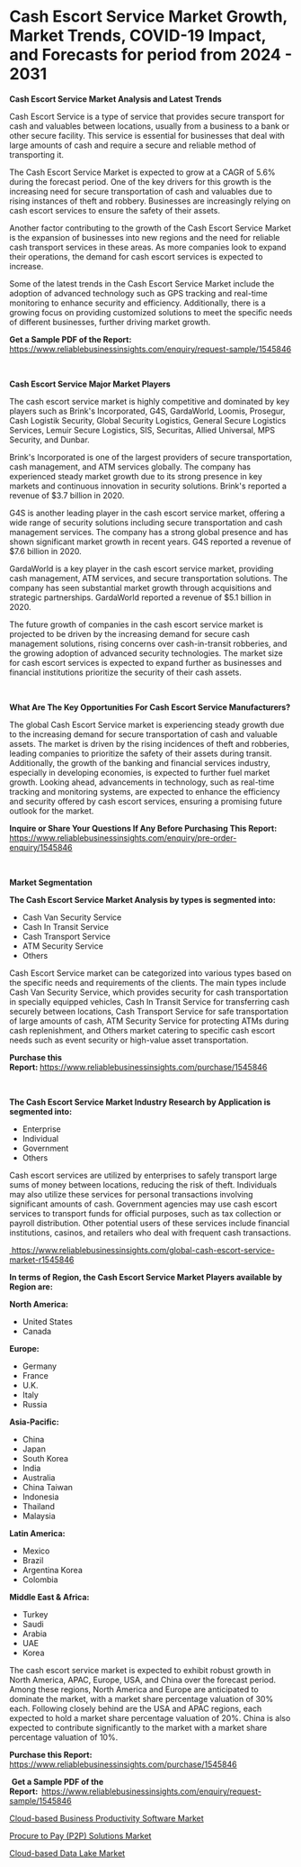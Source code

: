 <p><h1>Cash Escort Service Market Growth, Market Trends, COVID-19 Impact, and Forecasts for period from 2024 - 2031</h1></p><p><strong>Cash Escort Service Market Analysis and Latest Trends</strong></p>
<p><p>Cash Escort Service is a type of service that provides secure transport for cash and valuables between locations, usually from a business to a bank or other secure facility. This service is essential for businesses that deal with large amounts of cash and require a secure and reliable method of transporting it.</p><p>The Cash Escort Service Market is expected to grow at a CAGR of 5.6% during the forecast period. One of the key drivers for this growth is the increasing need for secure transportation of cash and valuables due to rising instances of theft and robbery. Businesses are increasingly relying on cash escort services to ensure the safety of their assets.</p><p>Another factor contributing to the growth of the Cash Escort Service Market is the expansion of businesses into new regions and the need for reliable cash transport services in these areas. As more companies look to expand their operations, the demand for cash escort services is expected to increase.</p><p>Some of the latest trends in the Cash Escort Service Market include the adoption of advanced technology such as GPS tracking and real-time monitoring to enhance security and efficiency. Additionally, there is a growing focus on providing customized solutions to meet the specific needs of different businesses, further driving market growth.</p></p>
<p><strong>Get a Sample PDF of the Report:&nbsp;</strong> <a href="https://www.reliablebusinessinsights.com/enquiry/request-sample/1545846">https://www.reliablebusinessinsights.com/enquiry/request-sample/1545846</a></p>
<p>&nbsp;</p>
<p><strong>Cash Escort Service Major Market Players</strong></p>
<p><p>The cash escort service market is highly competitive and dominated by key players such as Brink's Incorporated, G4S, GardaWorld, Loomis, Prosegur, Cash Logistik Security, Global Security Logistics, General Secure Logistics Services, Lemuir Secure Logistics, SIS, Securitas, Allied Universal, MPS Security, and Dunbar.</p><p>Brink's Incorporated is one of the largest providers of secure transportation, cash management, and ATM services globally. The company has experienced steady market growth due to its strong presence in key markets and continuous innovation in security solutions. Brink's reported a revenue of $3.7 billion in 2020.</p><p>G4S is another leading player in the cash escort service market, offering a wide range of security solutions including secure transportation and cash management services. The company has a strong global presence and has shown significant market growth in recent years. G4S reported a revenue of $7.6 billion in 2020.</p><p>GardaWorld is a key player in the cash escort service market, providing cash management, ATM services, and secure transportation solutions. The company has seen substantial market growth through acquisitions and strategic partnerships. GardaWorld reported a revenue of $5.1 billion in 2020.</p><p>The future growth of companies in the cash escort service market is projected to be driven by the increasing demand for secure cash management solutions, rising concerns over cash-in-transit robberies, and the growing adoption of advanced security technologies. The market size for cash escort services is expected to expand further as businesses and financial institutions prioritize the security of their cash assets.</p></p>
<p>&nbsp;</p>
<p><strong>What Are The Key Opportunities For Cash Escort Service Manufacturers?</strong></p>
<p><p>The global Cash Escort Service market is experiencing steady growth due to the increasing demand for secure transportation of cash and valuable assets. The market is driven by the rising incidences of theft and robberies, leading companies to prioritize the safety of their assets during transit. Additionally, the growth of the banking and financial services industry, especially in developing economies, is expected to further fuel market growth. Looking ahead, advancements in technology, such as real-time tracking and monitoring systems, are expected to enhance the efficiency and security offered by cash escort services, ensuring a promising future outlook for the market.</p></p>
<p><strong>Inquire or Share Your Questions If Any Before Purchasing This Report:</strong> <a href="https://www.reliablebusinessinsights.com/enquiry/pre-order-enquiry/1545846">https://www.reliablebusinessinsights.com/enquiry/pre-order-enquiry/1545846</a></p>
<p>&nbsp;</p>
<p><strong>Market Segmentation</strong></p>
<p><strong>The Cash Escort Service Market Analysis by types is segmented into:</strong></p>
<p><ul><li>Cash Van Security Service</li><li>Cash In Transit Service</li><li>Cash Transport Service</li><li>ATM Security Service</li><li>Others</li></ul></p>
<p><p>Cash Escort Service market can be categorized into various types based on the specific needs and requirements of the clients. The main types include Cash Van Security Service, which provides security for cash transportation in specially equipped vehicles, Cash In Transit Service for transferring cash securely between locations, Cash Transport Service for safe transportation of large amounts of cash, ATM Security Service for protecting ATMs during cash replenishment, and Others market catering to specific cash escort needs such as event security or high-value asset transportation.</p></p>
<p><strong>Purchase this Report:&nbsp;</strong><a href="https://www.reliablebusinessinsights.com/purchase/1545846">https://www.reliablebusinessinsights.com/purchase/1545846</a></p>
<p>&nbsp;</p>
<p><strong>The Cash Escort Service Market Industry Research by Application is segmented into:</strong></p>
<p><ul><li>Enterprise</li><li>Individual</li><li>Government</li><li>Others</li></ul></p>
<p><p>Cash escort services are utilized by enterprises to safely transport large sums of money between locations, reducing the risk of theft. Individuals may also utilize these services for personal transactions involving significant amounts of cash. Government agencies may use cash escort services to transport funds for official purposes, such as tax collection or payroll distribution. Other potential users of these services include financial institutions, casinos, and retailers who deal with frequent cash transactions.</p></p>
<p><a href="https://www.reliablebusinessinsights.com/global-cash-escort-service-market-r1545846">&nbsp;https://www.reliablebusinessinsights.com/global-cash-escort-service-market-r1545846</a></p>
<p><strong>In terms of Region, the Cash Escort Service Market Players available by Region are:</strong></p>
<p>
    <p> <strong> North America: </strong>
        <ul>
            <li>United States</li>
            <li>Canada</li>
        </ul>
        </p> 
    <p> <strong> Europe: </strong>
        <ul>
            <li>Germany</li>
            <li>France</li>
            <li>U.K.</li>
            <li>Italy</li>
            <li>Russia</li>
        </ul>
        </p> 
    <p> <strong> Asia-Pacific: </strong>
        <ul>
            <li>China</li>
            <li>Japan</li>
            <li>South Korea</li>
            <li>India</li>
            <li>Australia</li>
            <li>China Taiwan</li>
            <li>Indonesia</li>
            <li>Thailand</li>
            <li>Malaysia</li>
        </ul>
        </p> 
    <p> <strong> Latin America: </strong>
        <ul>
            <li>Mexico</li>
            <li>Brazil</li>
            <li>Argentina Korea</li>
            <li>Colombia</li>
        </ul>
        </p> 
    <p> <strong> Middle East & Africa: </strong>
        <ul>
            <li>Turkey</li>
            <li>Saudi</li>
            <li>Arabia</li>
            <li>UAE</li>
            <li>Korea</li>
        </ul>
    </p>
    </p>
<p><p>The cash escort service market is expected to exhibit robust growth in North America, APAC, Europe, USA, and China over the forecast period. Among these regions, North America and Europe are anticipated to dominate the market, with a market share percentage valuation of 30% each. Following closely behind are the USA and APAC regions, each expected to hold a market share percentage valuation of 20%. China is also expected to contribute significantly to the market with a market share percentage valuation of 10%.</p></p>
<p><strong>Purchase this Report: </strong><a href="https://www.reliablebusinessinsights.com/purchase/1545846">https://www.reliablebusinessinsights.com/purchase/1545846</a></p>
<p>&nbsp;<strong>Get a Sample PDF of the Report:&nbsp;&nbsp;</strong><a href="https://www.reliablebusinessinsights.com/enquiry/request-sample/1545846">https://www.reliablebusinessinsights.com/enquiry/request-sample/1545846</a></p>
<p><strong></strong></p>
<p><p><a href="https://github.com/alexxisgm/Market-Research-Report-List-1/blob/main/cloud-based-business-productivity-software-market.md">Cloud-based Business Productivity Software Market</a></p><p><a href="https://github.com/sifatuddin25/Market-Research-Report-List-1/blob/main/procure-to-pay-p2p-solutions-market.md">Procure to Pay (P2P) Solutions Market</a></p><p><a href="https://github.com/wrwgzwbr35/Market-Research-Report-List-1/blob/main/cloud-based-data-lake-market.md">Cloud-based Data Lake Market</a></p></p>